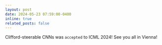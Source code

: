 ```yaml
---
layout: post
date: 2024-05-23 07:59:00-0400
inline: true
related_posts: false
---
```


Clifford-steerable CNNs was `accepted` to ICML 2024! See you all in Vienna!